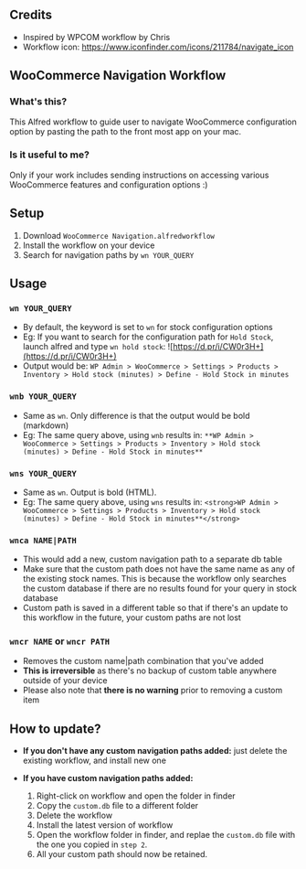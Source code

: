## Credits 

* Inspired by WPCOM workflow by Chris
* Workflow icon: https://www.iconfinder.com/icons/211784/navigate_icon

## WooCommerce Navigation Workflow

### What's this?

This Alfred workflow to guide user to navigate WooCommerce configuration option by pasting the path to the front most app on your mac.


### Is it useful to me?

Only if your work includes sending instructions on accessing various WooCommerce features and configuration options :) 

## Setup

1. Download `WooCommerce Navigation.alfredworkflow`
2. Install the workflow on your device
3. Search for navigation paths by `wn YOUR_QUERY`


## Usage

### `wn YOUR_QUERY`

* By default, the keyword is set to `wn` for stock configuration options
* Eg: If you want to search for the configuration path for `Hold Stock`, launch alfred and type `wn hold stock`:
    ![https://d.pr/i/CW0r3H+](https://d.pr/i/CW0r3H+)
* Output would be: `WP Admin > WooCommerce > Settings > Products > Inventory > Hold stock (minutes) > Define - Hold Stock in minutes`

### `wnb YOUR_QUERY`

* Same as `wn`. Only difference is that the output would be bold (markdown)
* Eg: The same query above, using `wnb` results in: `**WP Admin > WooCommerce > Settings > Products > Inventory > Hold stock (minutes) > Define - Hold Stock in minutes**`

### `wns YOUR_QUERY`

* Same as `wn`. Output is bold (HTML).
* Eg: The same query above, using `wns` results in: `<strong>WP Admin > WooCommerce > Settings > Products > Inventory > Hold stock (minutes) > Define - Hold Stock in minutes**</strong>`

### `wnca NAME|PATH`

* This would add a new, custom navigation path to a separate db table
* Make sure that the custom path does not have the same name as any of the existing stock names. This is because the workflow only searches the custom database if there are no results found for your query in stock database
* Custom path is saved in a different table so that if there's an update to this workflow in the future, your custom paths are not lost

### `wncr NAME` or `wncr PATH`

* Removes the custom name|path combination that you've added
* **This is irreversible** as there's no backup of custom table anywhere outside of your device
* Please also note that **there is no warning** prior to removing a custom item

## How to update?

* **If you don't have any custom navigation paths added:** just delete the existing workflow, and install new one

* **If you have custom navigation paths added:**
    1. Right-click on workflow and open the folder in finder
    2. Copy the `custom.db` file to a different folder
    3. Delete the workflow
    4. Install the latest version of workflow
    5. Open the workflow folder in finder, and replae the `custom.db` file with the one you copied in `step 2`.
    6. All your custom path should now be retained.

